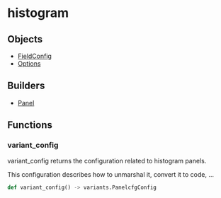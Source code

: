# <span class="badge package-variant-panelcfg"></span> histogram

## Objects

 * <span class="badge object-type-class"></span> [FieldConfig](./object-FieldConfig.md)
 * <span class="badge object-type-class"></span> [Options](./object-Options.md)
## Builders

 * <span class="badge builder"></span> [Panel](./builder-Panel.md)
## Functions

### <span class="badge function"></span> variant_config

variant_config returns the configuration related to histogram panels.

This configuration describes how to unmarshal it, convert it to code, …

```python
def variant_config() -> variants.PanelcfgConfig
```

